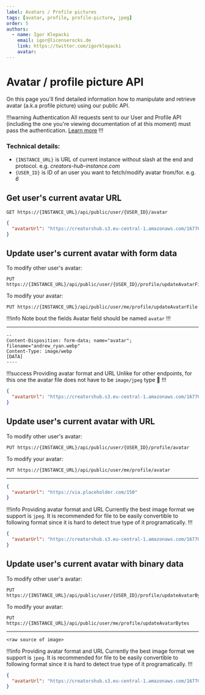 ```yaml
---
label: Avatars / Profile pictures
tags: [avatar, profile, profile-picture, jpeg]
order: 5
authors:
  - name: Igor Klepacki
    email: igor@licenserocks.de
    link: https://twitter.com/igorklepacki
    avatar:
---
```


# Avatar / profile picture API

On this page you'll find detailed information how to manipulate and retrieve avatar (a.k.a profile picture) using our public API.

!!!warning Authentication
All requests sent to our User and Profile API (including the one you're viewing documentation of at this moment) must pass the authentication. [Learn more](/authorization)
!!!

### Technical details:

- `{INSTANCE_URL}` is URL of current instance without slash at the end and protocol. e.g. _creators-hub-instance.com_
- `{USER_ID}` is ID of an user you want to fetch/modify avatar from/for. e.g. _6_

## Get user's current avatar URL

```
GET https://{INSTANCE_URL}/api/public/user/{USER_ID}/avatar
```

```json Response
{
  "avatarUrl": "https://creatorshub.s3.eu-central-1.amazonaws.com/1677061054831/userAvatars/6/avatar.jpg"
}
```

## Update user's current avatar with form data

To modify other user's avatar:

```
PUT https://{INSTANCE_URL}/api/public/user/{USER_ID}/profile/updateAvatarFile
```

To modify your avatar:

```
PUT https://{INSTANCE_URL}/api/public/user/me/profile/updateAvatarFile
```

!!!info Note bout the fields
Avatar field should be named `avatar`
!!!

---

```Payload (multipart/form-data)
--
Content-Disposition: form-data; name="avatar"; filename="andrew_ryan.webp"
Content-Type: image/webp
[DATA]
----
```

!!!success Providing avatar format and URL
Unlike for other endpoints, for this one the avatar file does not have to be `image/jpeg` type :rocket:
!!!

```json Response
{
  "avatarUrl": "https://creatorshub.s3.eu-central-1.amazonaws.com/1677074922600/userAvatars/6/avatar.jpg"
}
```

## Update user's current avatar with URL

To modify other user's avatar:

```
PUT https://{INSTANCE_URL}/api/public/user/{USER_ID}/profile/avatar
```

To modify your avatar:

```
PUT https://{INSTANCE_URL}/api/public/user/me/profile/avatar
```

---

```json Payload (application/json)
{
  "avatarUrl": "https://via.placeholder.com/150"
}
```

!!!info Providing avatar format and URL
Currently the best image format we support is `jpeg`. It is recommended for file to be easily convertible to following format since it is hard to detect true type of it programatically.
!!!

```json Response
{
  "avatarUrl": "https://creatorshub.s3.eu-central-1.amazonaws.com/1677074922600/userAvatars/6/avatar.jpg"
}
```

## Update user's current avatar with binary data

To modify other user's avatar:

```
PUT https://{INSTANCE_URL}/api/public/user/{USER_ID}/profile/updateAvatarBytes
```

To modify your avatar:

```
PUT https://{INSTANCE_URL}/api/public/user/me/profile/updateAvatarBytes
```

---

```Payload (image/jpeg)
<raw source of image>
```

!!!info Providing avatar format and URL
Currently the best image format we support is `jpeg`. It is recommended for file to be easily convertible to following format since it is hard to detect true type of it programatically.
!!!

```json Response
{
  "avatarUrl": "https://creatorshub.s3.eu-central-1.amazonaws.com/1677074922600/userAvatars/6/avatar.jpg"
}
```
